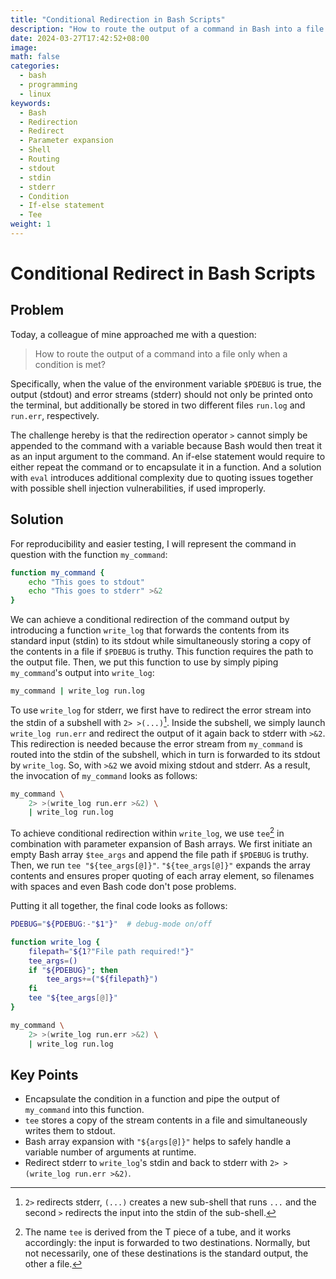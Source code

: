 ```yaml
---
title: "Conditional Redirection in Bash Scripts"
description: "How to route the output of a command in Bash into a file only when a condition is met?"
date: 2024-03-27T17:42:52+08:00
image: 
math: false
categories:
  - bash
  - programming
  - linux
keywords:
  - Bash
  - Redirection
  - Redirect
  - Parameter expansion
  - Shell
  - Routing
  - stdout
  - stdin
  - stderr
  - Condition
  - If-else statement
  - Tee
weight: 1
---
```


# Conditional Redirect in Bash Scripts

## Problem

Today, a colleague of mine approached me with a question: 

> How to route the output of a command into a file only when a condition is met?

Specifically, when the value of the environment variable `$PDEBUG` is true, the output (stdout) and error streams (stderr) should not only be printed onto the terminal, but additionally be stored in two different files `run.log` and `run.err`, respectively.

The challenge hereby is that the redirection operator `>` cannot simply be appended to the command with a variable because Bash would then treat it as an input argument to the command. An if-else statement would require to either repeat the command or to encapsulate it in a function. And a solution with `eval` introduces additional complexity due to quoting issues together with possible shell injection vulnerabilities, if used improperly.

## Solution

For reproducibility and easier testing, I will represent the command in question with the function `my_command`:

```bash
function my_command {
    echo "This goes to stdout"
    echo "This goes to stderr" >&2
}
```

We can achieve a conditional redirection of the command output by introducing a function `write_log` that forwards the contents from its standard input (stdin) to its stdout while simultaneously storing a copy of the contents in a file if `$PDEBUG` is truthy. This function requires the path to the output file. Then, we put this function to use by simply piping `my_command`'s output into `write_log`:

```bash
my_command | write_log run.log
```

To use `write_log` for stderr, we first have to redirect the error stream into the stdin of a subshell with `2> >(...)`[^expl]. Inside the subshell, we simply launch `write_log run.err` and redirect the output of it again back to stderr with `>&2`. This redirection is needed because the error stream from `my_command` is routed into the stdin of the subshell, which in turn is forwarded to its stdout by `write_log`. So, with `>&2` we avoid mixing stdout and stderr. As a result, the invocation of `my_command` looks as follows:

```bash
my_command \
    2> >(write_log run.err >&2) \
    | write_log run.log
```

[^expl]: `2>` redirects stderr, `(...)` creates a new sub-shell that runs `...` and the second `>` redirects the input into the stdin of the sub-shell.

To achieve conditional redirection within `write_log`, we use `tee`[^tee] in combination with parameter expansion of Bash arrays. We first initiate an empty Bash array `$tee_args` and append the file path if `$PDEBUG` is truthy. Then, we run `tee "${tee_args[@]}"`. `"${tee_args[@]}"` expands the array contents and ensures proper quoting of each array element, so filenames with spaces and even Bash code don't pose problems.

[^tee]: The name `tee` is derived from the T piece of a tube, and it works accordingly: the input is forwarded to two destinations. Normally, but not necessarily, one of these destinations is the standard output, the other a file.

Putting it all together, the final code looks as follows:

```bash
PDEBUG="${PDEBUG:-"$1"}"  # debug-mode on/off

function write_log {
    filepath="${1?"File path required!"}"
    tee_args=()
    if "${PDEBUG}"; then
        tee_args+=("${filepath}")
    fi
    tee "${tee_args[@]}"
}

my_command \
    2> >(write_log run.err >&2) \
    | write_log run.log
```

## Key Points

- Encapsulate the condition in a function and pipe the output of `my_command` into this function.
- `tee` stores a copy of the stream contents in a file and simultaneously writes them to stdout.
- Bash array expansion with `"${args[@]}"` helps to safely handle a variable number of arguments at runtime.
- Redirect stderr to `write_log`'s stdin and back to stderr with `2> >(write_log run.err >&2)`.
